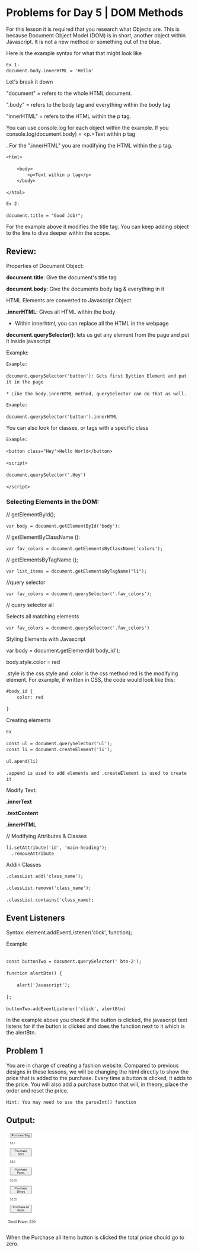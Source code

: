 # Problems for Day 5 | DOM Methods 


For this lesson it is required that you research what Objects are. This is because Document Object Model (DOM) is in short, another object within Javascript. It is not a new method or something out of the blue. 

Here is the example syntax for what that might look like 

``` 
Ex 1: 
document.body.innerHTML = 'Hello'
```

Let's break it down

"document" = refers to the whole HTML document. 

".body" = refers to the body tag and everything within the body tag 

"innerHTML" = refers to the HTML within the p tag. 




You can use console.log for each object within the example. If you console.log(document.body) = <p.>Text within p tag</p>. For the ".innerHTML" you are modifying the HTML within the p tag.  
~~~
<html>

    <body>
        <p>Text within p tag</p>
    </body>

</html>
~~~
```
Ex 2:

document.title = "Good Job!";
```

For the example above it modifies the title tag. You can keep adding object to the line to dive deeper within the scope. 

## Review: 

Properties of Document Object: 

**document.title**: Give the document's title tag 

**document.body**: Give the documents body tag & everything in it 

HTML Elements are converted to Javascript Object 

**.innerHTML**: Gives all HTML within the body 

* Within innerhtml, you can replace all the HTML in the webpage 

**document.querySelector()**: lets us get any element from the page and put it inside javascript 

Example: 

~~~
Example:

document.querySelector('button'): Gets first Byttion Element and put it in the page 

* Like the body.innerHTML method, querySelector can do that as well. 

~~~
~~~
Example: 

document.querySelector('button').innerHTML

~~~

You can also look for classes, or tags with a specific class 

~~~
Example: 

<button class="Hey">Hello World</button>

<script>

document.querySelector('.Hey')

</script>

~~~


### Selecting Elements in the DOM:

// getElementById();
~~~
var body = document.getElementById('body');
~~~
// getElementByClassName (): 
~~~
var fav_colors = document.getElementsByClassName('colors');
~~~
// getElementsByTagName ();
~~~
var list_items = document.getElementsByTagName("li");
~~~
//query selector 
~~~
var fav_colors = document.querySelector('.fav_colors');
~~~
// query selector all 


Selects all matching elements 
~~~
var fav_colors = document.querySelector('.fav_colors')
~~~

Styling Elements with Javascript

var body = document.getElementId('body_id');

body.style.color = red 

.style is the css style and .color is the css method red is the modifying element. For example, if written in CSS, the code would look like this: 

~~~
#body_id {
    color: red 

}
~~~

Creating elements 

~~~
Ex 

const ul = document.querySelector('ul');
const li = document.createElement('li');

ul.apend(li)

.append is used to add elements and .createElement is used to create it
~~~

Modify Text: 

**.innerText**

**.textContent**

**.innerHTML**

// Modifying Attributes & Classes 
~~~
li.setAttribute('id', 'main-heading');
  .removeAttribute
~~~
Addin Classes

~~~
.classList.add('class_name');

.classList.remove('class_name');

.classList.contains('class_name);
~~~

## Event Listeners

Syntax: element.addEventListener('click', function);

Example
~~~

const buttonTwo = document.querySelector(' btn-2');

function alertBtn() {

    alert('Javascript');

};

buttonTwo.addEventListener('click', alertBtn)
~~~


In the example above you check if the button is clicked, the javascript text listens for if the button is clicked and does the function next to it which is the alertBtn. 




## Problem 1 


You are in charge of creating a fashion website. Compared to previous designs in these lessons, we will be changing the html directly to show the price that is added to the purchase. Every time a button is clicked, it adds to the price. You will also add a purchase button that will, in theory, place the order and reset the price. 
~~~
Hint: You may need to use the parseInt() function
~~~


## Output: 

![sample_output](images/added_items_day_5.png)

When the Purchase all items button is clicked the total price should go to zero. 




